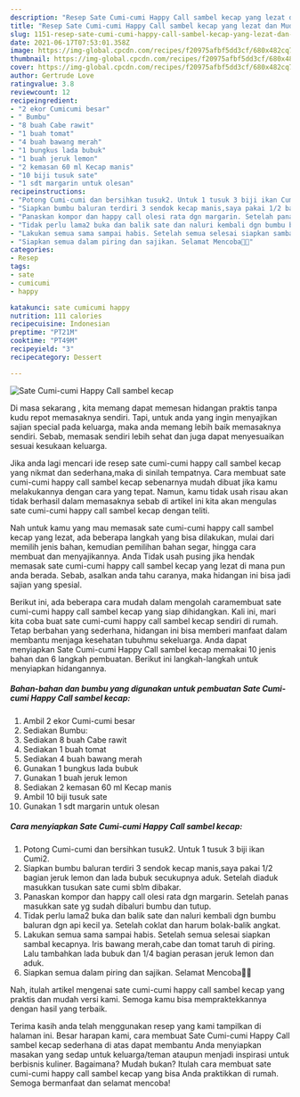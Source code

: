 ```yaml
---
description: "Resep Sate Cumi-cumi Happy Call sambel kecap yang lezat dan Mudah Dibuat"
title: "Resep Sate Cumi-cumi Happy Call sambel kecap yang lezat dan Mudah Dibuat"
slug: 1151-resep-sate-cumi-cumi-happy-call-sambel-kecap-yang-lezat-dan-mudah-dibuat
date: 2021-06-17T07:53:01.358Z
image: https://img-global.cpcdn.com/recipes/f20975afbf5dd3cf/680x482cq70/sate-cumi-cumi-happy-call-sambel-kecap-foto-resep-utama.jpg
thumbnail: https://img-global.cpcdn.com/recipes/f20975afbf5dd3cf/680x482cq70/sate-cumi-cumi-happy-call-sambel-kecap-foto-resep-utama.jpg
cover: https://img-global.cpcdn.com/recipes/f20975afbf5dd3cf/680x482cq70/sate-cumi-cumi-happy-call-sambel-kecap-foto-resep-utama.jpg
author: Gertrude Love
ratingvalue: 3.8
reviewcount: 12
recipeingredient:
- "2 ekor Cumicumi besar"
- " Bumbu"
- "8 buah Cabe rawit"
- "1 buah tomat"
- "4 buah bawang merah"
- "1 bungkus lada bubuk"
- "1 buah jeruk lemon"
- "2 kemasan 60 ml Kecap manis"
- "10 biji tusuk sate"
- "1 sdt margarin untuk olesan"
recipeinstructions:
- "Potong Cumi-cumi dan bersihkan tusuk2. Untuk 1 tusuk 3 biji ikan Cumi2."
- "Siapkan bumbu baluran terdiri 3 sendok kecap manis,saya pakai 1/2 bagian jeruk lemon dan lada bubuk secukupnya aduk. Setelah diaduk masukkan tusukan sate cumi sblm dibakar."
- "Panaskan kompor dan happy call olesi rata dgn margarin. Setelah panas masukkan sate yg sudah dibaluri bumbu dan tutup."
- "Tidak perlu lama2 buka dan balik sate dan naluri kembali dgn bumbu baluran dgn api kecil ya. Setelah coklat dan harum bolak-balik angkat."
- "Lakukan semua sama sampai habis. Setelah semua selesai siapkan sambal kecapnya. Iris bawang merah,cabe dan tomat taruh di piring. Lalu tambahkan lada bubuk dan 1/4 bagian perasan jeruk lemon dan aduk."
- "Siapkan semua dalam piring dan sajikan. Selamat Mencoba🙏🙏"
categories:
- Resep
tags:
- sate
- cumicumi
- happy

katakunci: sate cumicumi happy 
nutrition: 111 calories
recipecuisine: Indonesian
preptime: "PT21M"
cooktime: "PT49M"
recipeyield: "3"
recipecategory: Dessert

---
```



![Sate Cumi-cumi Happy Call sambel kecap](https://img-global.cpcdn.com/recipes/f20975afbf5dd3cf/680x482cq70/sate-cumi-cumi-happy-call-sambel-kecap-foto-resep-utama.jpg)

Di masa  sekarang , kita memang dapat memesan hidangan praktis tanpa kudu repot memasaknya sendiri. Tapi, untuk anda yang ingin menyajikan sajian special pada keluarga, maka anda memang lebih baik memasaknya sendiri. Sebab, memasak sendiri lebih sehat dan juga dapat menyesuaikan sesuai kesukaan keluarga.

Jika anda lagi mencari ide resep sate cumi-cumi happy call sambel kecap yang nikmat dan sederhana,maka di sinilah tempatnya. Cara membuat sate cumi-cumi happy call sambel kecap  sebenarnya mudah dibuat jika kamu melakukannya dengan cara yang tepat. Namun, kamu tidak usah risau akan tidak berhasil dalam memasaknya 
sebab di artikel ini kita akan mengulas sate cumi-cumi happy call sambel kecap dengan teliti.  



Nah untuk kamu yang mau memasak sate cumi-cumi happy call sambel kecap yang lezat, ada beberapa langkah yang bisa dilakukan, mulai dari memilih jenis bahan, kemudian pemilihan bahan segar, hingga cara membuat dan menyajikannya. Anda Tidak usah pusing jika hendak memasak sate cumi-cumi happy call sambel kecap yang lezat di mana pun anda berada. Sebab, asalkan anda  tahu caranya, maka hidangan ini bisa jadi sajian yang spesial.

Berikut ini, ada beberapa cara mudah dalam mengolah caramembuat sate cumi-cumi happy call sambel kecap yang siap dihidangkan. Kali ini, mari kita coba buat sate cumi-cumi happy call sambel kecap sendiri di rumah. Tetap berbahan yang sederhana, hidangan ini bisa memberi manfaat dalam membantu menjaga kesehatan tubuhmu sekeluarga. Anda dapat menyiapkan Sate Cumi-cumi Happy Call sambel kecap memakai 10 jenis bahan dan 6 langkah pembuatan. Berikut ini langkah-langkah untuk menyiapkan hidangannya.

<!--inarticleads1-->

##### Bahan-bahan dan bumbu yang digunakan untuk pembuatan Sate Cumi-cumi Happy Call sambel kecap:

1. Ambil 2 ekor Cumi-cumi besar
1. Sediakan  Bumbu:
1. Sediakan 8 buah Cabe rawit
1. Sediakan 1 buah tomat
1. Sediakan 4 buah bawang merah
1. Gunakan 1 bungkus lada bubuk
1. Gunakan 1 buah jeruk lemon
1. Sediakan 2 kemasan 60 ml Kecap manis
1. Ambil 10 biji tusuk sate
1. Gunakan 1 sdt margarin untuk olesan




<!--inarticleads2-->

##### Cara menyiapkan Sate Cumi-cumi Happy Call sambel kecap:

1. Potong Cumi-cumi dan bersihkan tusuk2. Untuk 1 tusuk 3 biji ikan Cumi2.
1. Siapkan bumbu baluran terdiri 3 sendok kecap manis,saya pakai 1/2 bagian jeruk lemon dan lada bubuk secukupnya aduk. Setelah diaduk masukkan tusukan sate cumi sblm dibakar.
1. Panaskan kompor dan happy call olesi rata dgn margarin. Setelah panas masukkan sate yg sudah dibaluri bumbu dan tutup.
1. Tidak perlu lama2 buka dan balik sate dan naluri kembali dgn bumbu baluran dgn api kecil ya. Setelah coklat dan harum bolak-balik angkat.
1. Lakukan semua sama sampai habis. Setelah semua selesai siapkan sambal kecapnya. Iris bawang merah,cabe dan tomat taruh di piring. Lalu tambahkan lada bubuk dan 1/4 bagian perasan jeruk lemon dan aduk.
1. Siapkan semua dalam piring dan sajikan. Selamat Mencoba🙏🙏




Nah, itulah artikel mengenai  sate cumi-cumi happy call sambel kecap  yang praktis dan mudah versi kami. Semoga kamu bisa mempraktekkannya dengan hasil yang terbaik. 

Terima kasih anda telah menggunakan resep yang kami tampilkan di halaman ini. Besar harapan kami, cara membuat  Sate Cumi-cumi Happy Call sambel kecap sederhana di atas dapat membantu Anda menyiapkan masakan yang sedap untuk keluarga/teman ataupun menjadi inspirasi untuk berbisnis kuliner. Bagaimana? Mudah bukan? Itulah cara membuat sate cumi-cumi happy call sambel kecap yang bisa Anda praktikkan di rumah. Semoga bermanfaat dan selamat mencoba!

